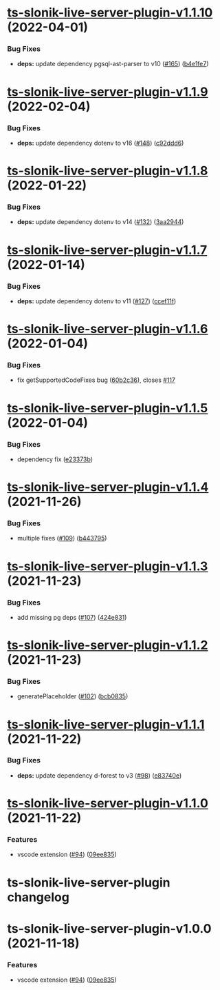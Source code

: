 # [ts-slonik-live-server-plugin-v1.1.10](https://github.com/hoonoh/slonik-live-server/compare/ts-slonik-live-server-plugin-v1.1.9...ts-slonik-live-server-plugin-v1.1.10) (2022-04-01)


### Bug Fixes

* **deps:** update dependency pgsql-ast-parser to v10 ([#165](https://github.com/hoonoh/slonik-live-server/issues/165)) ([b4e1fe7](https://github.com/hoonoh/slonik-live-server/commit/b4e1fe764a212e5395bba373cfff8b9af1f33ab5))

# [ts-slonik-live-server-plugin-v1.1.9](https://github.com/hoonoh/slonik-live-server/compare/ts-slonik-live-server-plugin-v1.1.8...ts-slonik-live-server-plugin-v1.1.9) (2022-02-04)


### Bug Fixes

* **deps:** update dependency dotenv to v16 ([#148](https://github.com/hoonoh/slonik-live-server/issues/148)) ([c92ddd6](https://github.com/hoonoh/slonik-live-server/commit/c92ddd65d707cad30688d1e1e2986afc2d54f444))

# [ts-slonik-live-server-plugin-v1.1.8](https://github.com/hoonoh/slonik-live-server/compare/ts-slonik-live-server-plugin-v1.1.7...ts-slonik-live-server-plugin-v1.1.8) (2022-01-22)


### Bug Fixes

* **deps:** update dependency dotenv to v14 ([#132](https://github.com/hoonoh/slonik-live-server/issues/132)) ([3aa2944](https://github.com/hoonoh/slonik-live-server/commit/3aa294489312ef43c4583627919b565c834eb6d7))

# [ts-slonik-live-server-plugin-v1.1.7](https://github.com/hoonoh/slonik-live-server/compare/ts-slonik-live-server-plugin-v1.1.6...ts-slonik-live-server-plugin-v1.1.7) (2022-01-14)


### Bug Fixes

* **deps:** update dependency dotenv to v11 ([#127](https://github.com/hoonoh/slonik-live-server/issues/127)) ([ccef11f](https://github.com/hoonoh/slonik-live-server/commit/ccef11fe084c2480900b10ccb1767d3ed13ccdd0))

# [ts-slonik-live-server-plugin-v1.1.6](https://github.com/hoonoh/slonik-live-server/compare/ts-slonik-live-server-plugin-v1.1.5...ts-slonik-live-server-plugin-v1.1.6) (2022-01-04)


### Bug Fixes

* fix getSupportedCodeFixes bug ([60b2c36](https://github.com/hoonoh/slonik-live-server/commit/60b2c3639c73cafae91d5b95d06967d95021bd21)), closes [#117](https://github.com/hoonoh/slonik-live-server/issues/117)

# [ts-slonik-live-server-plugin-v1.1.5](https://github.com/hoonoh/slonik-live-server/compare/ts-slonik-live-server-plugin-v1.1.4...ts-slonik-live-server-plugin-v1.1.5) (2022-01-04)


### Bug Fixes

* dependency fix ([e23373b](https://github.com/hoonoh/slonik-live-server/commit/e23373b08f75a2ce720cae25d7e00b355cbe3f82))

# [ts-slonik-live-server-plugin-v1.1.4](https://github.com/hoonoh/slonik-live-server/compare/ts-slonik-live-server-plugin-v1.1.3...ts-slonik-live-server-plugin-v1.1.4) (2021-11-26)


### Bug Fixes

* multiple fixes ([#109](https://github.com/hoonoh/slonik-live-server/issues/109)) ([b443795](https://github.com/hoonoh/slonik-live-server/commit/b4437956e2985b03d905017115ea4b18a7a56e5d))

# [ts-slonik-live-server-plugin-v1.1.3](https://github.com/hoonoh/slonik-live-server/compare/ts-slonik-live-server-plugin-v1.1.2...ts-slonik-live-server-plugin-v1.1.3) (2021-11-23)


### Bug Fixes

* add missing pg deps ([#107](https://github.com/hoonoh/slonik-live-server/issues/107)) ([424e831](https://github.com/hoonoh/slonik-live-server/commit/424e8310b73e2988e4313c0cce7a0524aa1b6aa3))

# [ts-slonik-live-server-plugin-v1.1.2](https://github.com/hoonoh/slonik-live-server/compare/ts-slonik-live-server-plugin-v1.1.1...ts-slonik-live-server-plugin-v1.1.2) (2021-11-23)


### Bug Fixes

* generatePlaceholder ([#102](https://github.com/hoonoh/slonik-live-server/issues/102)) ([bcb0835](https://github.com/hoonoh/slonik-live-server/commit/bcb0835d0aa7119014ce9c56315faf7d1434a83e))

# [ts-slonik-live-server-plugin-v1.1.1](https://github.com/hoonoh/slonik-live-server/compare/ts-slonik-live-server-plugin-v1.1.0...ts-slonik-live-server-plugin-v1.1.1) (2021-11-22)


### Bug Fixes

* **deps:** update dependency d-forest to v3 ([#98](https://github.com/hoonoh/slonik-live-server/issues/98)) ([e83740e](https://github.com/hoonoh/slonik-live-server/commit/e83740eeb1940559feda33212c0275d95c1d6f03))

# [ts-slonik-live-server-plugin-v1.1.0](https://github.com/hoonoh/slonik-live-server/compare/ts-slonik-live-server-plugin-v1.0.0...ts-slonik-live-server-plugin-v1.1.0) (2021-11-22)


### Features

* vscode extension ([#94](https://github.com/hoonoh/slonik-live-server/issues/94)) ([09ee835](https://github.com/hoonoh/slonik-live-server/commit/09ee8356b45ccd780a25a2b51059427588b6b89d))

# ts-slonik-live-server-plugin changelog

# ts-slonik-live-server-plugin-v1.0.0 (2021-11-18)


### Features

* vscode extension ([#94](https://github.com/hoonoh/slonik-live-server/issues/94)) ([09ee835](https://github.com/hoonoh/slonik-live-server/commit/09ee8356b45ccd780a25a2b51059427588b6b89d))
